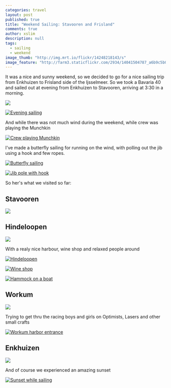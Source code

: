 ```yaml
---
categories: travel
layout: post
published: true
title: "Weekend Sailing: Stavooren and Frisland"
comments: true
author: xslim
description: null
tags: 
  - sailing
  - weekend
image_thumb: "http://img.mrt.io/flickr/14248218143/s"
image_feature: "http://farm3.staticflickr.com/2934/14041504787_a6b9c5b0ab_o.jpg"
---
```


It was a nice and sunny weekend, so we decided to go for a nice sailing trip from Enkhuizen to Frisland side of the Ijsselmeer. So we took a Bavaria 40 and sailed out at evening from Enkhuizen to Stavooren, arriving at 3:30 in a morning.

![](http://img.mrt.io/map/52.7059761,5.495894,9)

[![Evening sailing](http://img.mrt.io/flickr/14041506617)](http://img.mrt.io/flickr/14041506617/b)

And while there was not much wind during the weekend, while crew was playing the Munchkin

[![Crew playing Munchkin](http://img.mrt.io/flickr/14204944986/z)](http://img.mrt.io/flickr/14204944986/b)

I've made a butterfly sailing for running on the wind, with polling out the jib using a hook and few ropes.

[![Butterfly sailing](http://img.mrt.io/flickr/14041424419)](http://img.mrt.io/flickr/14041424419/b)

[![Jib pole with hook](http://img.mrt.io/flickr/14227858304)](http://img.mrt.io/flickr/14227858304/b)

So her's what we visited so far:

## Stavooren
![](http://img.mrt.io/map/52.8844497,5.3688486,12)

## Hindeloopen
![](http://img.mrt.io/map/52.9438423,5.4001649,14)

With a realy nice harbour, wine shop and relaxed people around

[![Hindeloopen](http://img.mrt.io/flickr/14225753692/z)](http://img.mrt.io/flickr/14225753692/b)

[![Wine shop](http://img.mrt.io/flickr/14041463770/z)](http://img.mrt.io/flickr/14041463770/b)

[![Hammock on a boat](http://img.mrt.io/flickr/14041430328/z)](http://img.mrt.io/flickr/14041430328/b)

## Workum
![](http://img.mrt.io/map/52.9660957,5.4191454,12)

Trying to get thru the racing boys and girls on Optimists, Lasers and other small crafts

[![Workum harbor entrance](http://img.mrt.io/flickr/14041505627/z)](http://img.mrt.io/flickr/14041505627/b)

## Enkhuizen
![](http://img.mrt.io/map/52.7001511,5.2974541,12)

And of course we experienced an amazing sunset

[![Sunset while sailing](http://img.mrt.io/flickr/14224784041/z)](http://img.mrt.io/flickr/14224784041/b)